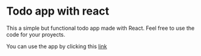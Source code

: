 # Todo app with react

This a simple but functional todo app made with React. Feel free to use the code for your proyects.

You can use the app by clicking this [link](https://raultl12.github.io/reactTodo)